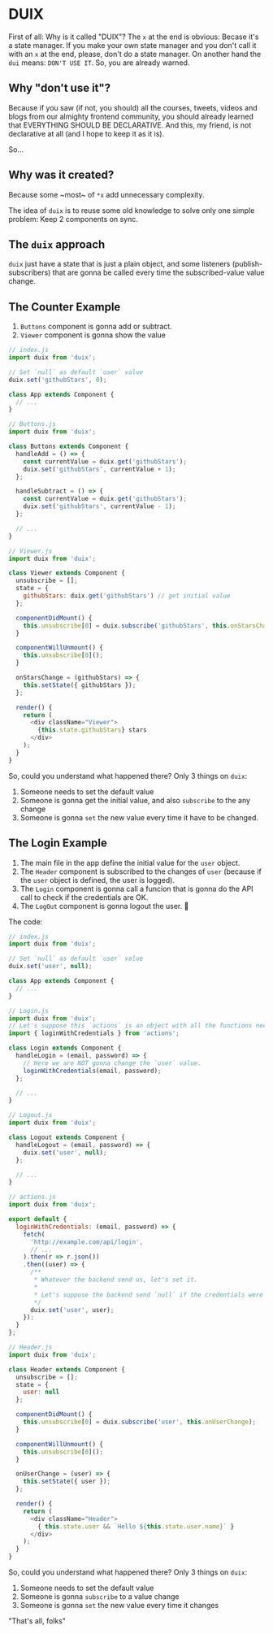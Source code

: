 # DUIX
First of all: Why is it called "DUIX"? The `x` at the end is obvious: Becase it's a state manager. If you make your own state manager and you don't call it with an `x` at the end, please, don't do a state manager. On another hand the `dui` means: `DON'T USE IT`. So, you are already warned.


## Why "don't use it"?
Because if you saw (if not, you should) all the courses, tweets, videos and blogs from our almighty frontend community, you should already learned that EVERYTHING SHOULD BE DECLARATIVE. And this, my friend, is not declarative at all (and I hope to keep it as it is).

So...

## Why was it created?
Because some ~most~ of `*x` add unnecessary complexity.

The idea of `duix` is to reuse some old knowledge to solve only one simple problem: Keep 2 components on sync.

## The `duix` approach
`duix` just have a state that is just a plain object, and some listeners (publish-subscribers) that are gonna be called every time the subscribed-value value change.

## The Counter Example
1. `Buttons` component is gonna add or subtract.
2. `Viewer` component is gonna show the value

```js
// index.js
import duix from 'duix';

// Set `null` as default `user` value
duix.set('githubStars', 0);

class App extends Component {
  // ...
}
```

```js
// Buttons.js
import duix from 'duix';

class Buttons extends Component {
  handleAdd = () => {
    const currentValue = duix.get('githubStars');
    duix.set('githubStars', currentValue + 1);
  };

  handleSubtract = () => {
    const currentValue = duix.get('githubStars');
    duix.set('githubStars', currentValue - 1);
  };

  // ...
}
```

```js
// Viewer.js
import duix from 'duix';

class Viewer extends Component {
  unsubscribe = [];
  state = {
    githubStars: duix.get('githubStars') // get initial value
  };

  componentDidMount() {
    this.unsubscribe[0] = duix.subscribe('githubStars', this.onStarsChange);
  }

  componentWillUnmount() {
    this.unsubscribe[0]();
  }

  onStarsChange = (githubStars) => {
    this.setState({ githubStars });
  };

  render() {
    return (
      <div className="Viewer">
        {this.state.githubStars} stars
      </div>
    );
  }
}
```

So, could you understand what happened there? Only 3 things on `duix`:
1. Someone needs to set the default value
2. Someone is gonna get the initial value, and also `subscribe` to the any change
4. Someone is gonna `set` the new value every time it have to be changed.

## The Login Example
1. The main file in the app define the initial value for the `user` object.
2. The `Header` component is subscribed to the changes of `user` (because if the `user` object is defined, the user is logged).
3. The `Login` component is gonna call a funcion that is gonna do the API call to check if the credentials are OK.
4. The `LogOut` component is gonna logout the user. :shrug:

The code:

```js
// index.js
import duix from 'duix';

// Set `null` as default `user` value
duix.set('user', null);

class App extends Component {
  // ...
}
```

```js
// Login.js
import duix from 'duix';
// Let's suppose this `actions` is an object with all the functions necessary to login an user
import { loginWithCredentials } from 'actions';

class Login extends Component {
  handleLogin = (email, password) => {
    // Here we are NOT gonna change the `user` value.
    loginWithCredentials(email, password);
  };

  // ...
}
```

```js
// Logout.js
import duix from 'duix';

class Logout extends Component {
  handleLogout = (email, password) => {
    duix.set('user', null);
  };

  // ...
}
```

```js
// actions.js
import duix from 'duix';

export default {
  loginWithCredentials: (email, password) => {
    fetch(
      'http://example.com/api/login',
      // ...
    ).then(r => r.json())
    .then((user) => {
      /**
       * Whatever the backend send us, let's set it.
       *
       * Let's suppose the backend send `null` if the credentials were wrong, or the proper `user` object if the credentials were OK.
       */
      duix.set('user', user);
    });
  }
};
```

```js
// Header.js
import duix from 'duix';

class Header extends Component {
  unsubscribe = [];
  state = {
    user: null
  };

  componentDidMount() {
    this.unsubscribe[0] = duix.subscribe('user', this.onUserChange);
  }

  componentWillUnmount() {
    this.unsubscribe[0]();
  }

  onUserChange = (user) => {
    this.setState({ user });
  };

  render() {
    return (
      <div className="Header">
        { this.state.user && `Hello ${this.state.user.name}` }
      </div>
    );
  }
}
```

So, could you understand what happened there? Only 3 things on `duix`:
1. Someone needs to set the default value
2. Someone is gonna `subscribe` to a value change
3. Someone is gonna `set` the new value every time it changes


"That's all, folks"
